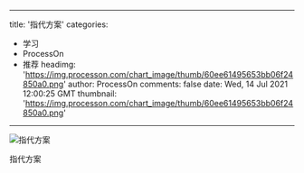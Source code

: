 
---
title: '指代方案'
categories: 
 - 学习
 - ProcessOn
 - 推荐
headimg: 'https://img.processon.com/chart_image/thumb/60ee61495653bb06f24850a0.png'
author: ProcessOn
comments: false
date: Wed, 14 Jul 2021 12:00:25 GMT
thumbnail: 'https://img.processon.com/chart_image/thumb/60ee61495653bb06f24850a0.png'
---

<div>   
<img class="thumb" alt="指代方案" src="https://img.processon.com/chart_image/thumb/60ee61495653bb06f24850a0.png" referrerpolicy="no-referrer">
<p>指代方案</p>  
</div>
            